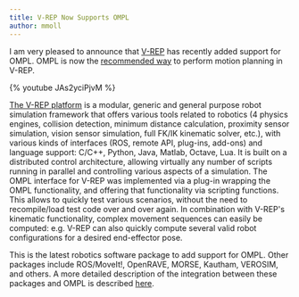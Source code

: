 ```yaml
---
title: V-REP Now Supports OMPL
author: mmoll
---
```

I am very pleased to announce that [V-REP](http://coppeliarobotics.com) has recently added support for OMPL. OMPL is now the [recommended way](http://www.coppeliarobotics.com/helpFiles/en/pathAndMotionPlanningModules.htm) to perform motion planning in V-REP.

{% youtube JAs2yciPjvM %}

[The V-REP platform](http://coppeliarobotics.com) is a modular, generic and general purpose robot simulation framework that offers various tools related to robotics (4 physics engines, collision detection, minimum distance calculation, proximity sensor simulation, vision sensor simulation, full FK/IK kinematic solver, etc.), with various kinds of interfaces (ROS, remote API, plug-ins, add-ons) and language support: C/C++, Python, Java, Matlab, Octave, Lua. It is built on a distributed control architecture, allowing virtually any number of scripts running in parallel and controlling various aspects of a simulation. The OMPL interface for V-REP was implemented via a plug-in wrapping the OMPL functionality, and offering that functionality via scripting functions. This allows to quickly test various scenarios, without the need to recompile/load test code over and over again. In combination with V-REP's kinematic functionality, complex movement sequences can easily be computed: e.g. V-REP can also quickly compute several valid robot configurations for a desired end-effector pose.

This is the latest robotics software package to add support for OMPL. Other packages include ROS/MoveIt!, OpenRAVE, MORSE, Kautham, VEROSIM, and others. A more detailed description of the integration between these packages and OMPL is described [here](http://ompl.kavrakilab.org/integration.html).

